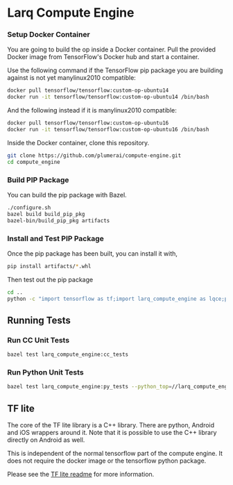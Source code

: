 # Larq Compute Engine

### Setup Docker Container
You are going to build the op inside a Docker container. Pull the provided Docker image from TensorFlow's Docker hub and start a container.

Use the following command if the TensorFlow pip package you are building
against is not yet manylinux2010 compatible:
``` bash
docker pull tensorflow/tensorflow:custom-op-ubuntu14
docker run -it tensorflow/tensorflow:custom-op-ubuntu14 /bin/bash
```
And the following instead if it is manylinux2010 compatible:

``` bash
docker pull tensorflow/tensorflow:custom-op-ubuntu16
docker run -it tensorflow/tensorflow:custom-op-ubuntu16 /bin/bash
```

Inside the Docker container, clone this repository.
``` bash
git clone https://github.com/plumerai/compute-engine.git
cd compute_engine
```

### Build PIP Package
You can build the pip package with Bazel.

``` bash
./configure.sh
bazel build build_pip_pkg
bazel-bin/build_pip_pkg artifacts
```

### Install and Test PIP Package
Once the pip package has been built, you can install it with,
``` bash
pip install artifacts/*.whl
```

Then test out the pip package
``` bash
cd ..
python -c "import tensorflow as tf;import larq_compute_engine as lqce;print(lce.bgemm([[1,2], [3,4]], [[1,2], [3,4]]).eval(session=tf.Session()));"
```

## Running Tests

### Run CC Unit Tests
``` bash
bazel test larq_compute_engine:cc_tests
```

### Run Python Unit Tests
``` bash
bazel test larq_compute_engine:py_tests --python_top=//larq_compute_engine:pyruntime
```

## TF lite

The core of the TF lite library is a C++ library. There are python, Android and iOS wrappers around it. Note that it is possible to use the C++ library directly on Android as well.

This is independent of the normal tensorflow part of the compute engine. It does not require the docker image or the tensorflow python package.

Please see the [TF lite readme](larq_compute_engine/tflite/build/README.md) for more information.
